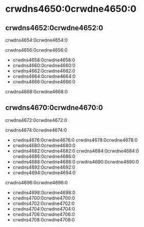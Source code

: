 # crwdns4650:0crwdne4650:0

## crwdns4652:0crwdne4652:0

crwdns4654:0crwdne4654:0

crwdns4656:0crwdne4656:0

- crwdns4658:0crwdne4658:0
- crwdns4660:0crwdne4660:0
- crwdns4662:0crwdne4662:0
- crwdns4664:0crwdne4664:0
- crwdns4666:0crwdne4666:0

crwdns4668:0crwdne4668:0

## crwdns4670:0crwdne4670:0

crwdns4672:0crwdne4672:0

crwdns4674:0crwdne4674:0

- crwdns4676:0crwdne4676:0 crwdns4678:0crwdne4678:0
- crwdns4680:0crwdne4680:0
- crwdns4682:0crwdne4682:0 crwdns4684:0crwdne4684:0 crwdns4686:0crwdne4686:0
- crwdns4688:0crwdne4688:0 crwdns4690:0crwdne4690:0
- crwdns4692:0crwdne4692:0
- crwdns4694:0crwdne4694:0

crwdns4696:0crwdne4696:0

- crwdns4698:0crwdne4698:0
- crwdns4700:0crwdne4700:0
- crwdns4702:0crwdne4702:0
- crwdns4704:0crwdne4704:0
- crwdns4706:0crwdne4706:0
- crwdns4708:0crwdne4708:0